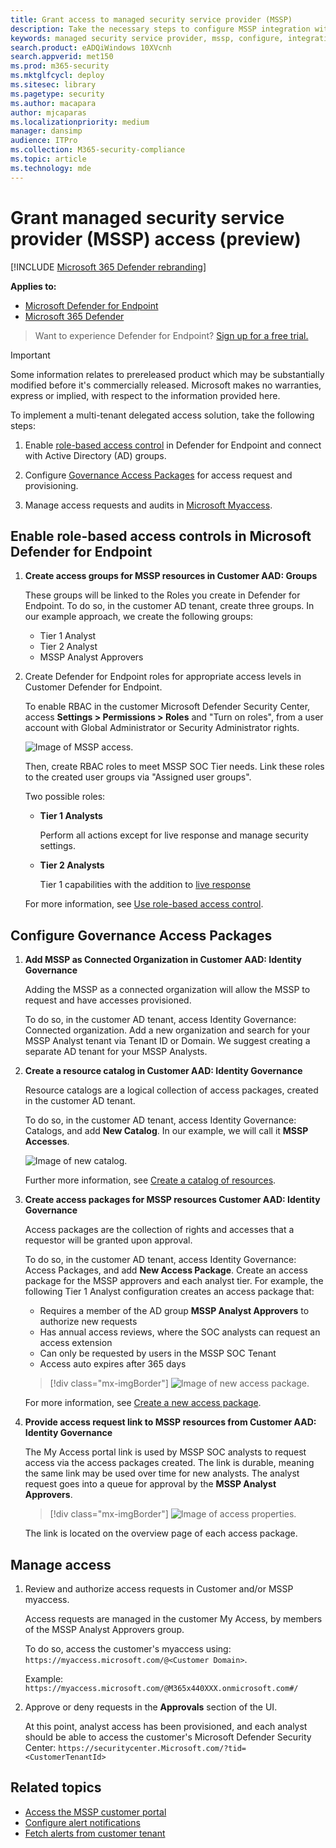 ```yaml
---
title: Grant access to managed security service provider (MSSP)
description: Take the necessary steps to configure MSSP integration with the Microsoft Defender for Endpoint
keywords: managed security service provider, mssp, configure, integration
search.product: eADQiWindows 10XVcnh
search.appverid: met150
ms.prod: m365-security
ms.mktglfcycl: deploy
ms.sitesec: library
ms.pagetype: security
ms.author: macapara
author: mjcaparas
ms.localizationpriority: medium
manager: dansimp
audience: ITPro
ms.collection: M365-security-compliance
ms.topic: article
ms.technology: mde
---
```


# Grant managed security service provider (MSSP) access (preview)

[!INCLUDE [Microsoft 365 Defender rebranding](../../includes/microsoft-defender.md)]

**Applies to:**
- [Microsoft Defender for Endpoint](https://go.microsoft.com/fwlink/p/?linkid=2154037)
- [Microsoft 365 Defender](https://go.microsoft.com/fwlink/?linkid=2118804)


> Want to experience Defender for Endpoint? [Sign up for a free trial.](https://signup.microsoft.com/create-account/signup?products=7f379fee-c4f9-4278-b0a1-e4c8c2fcdf7e&ru=https://aka.ms/MDEp2OpenTrial?ocid=docs-mssp-support-abovefoldlink)

> [!IMPORTANT]
> Some information relates to prereleased product which may be substantially modified before it's commercially released. Microsoft makes no warranties, express or implied, with respect to the information provided here.

To implement a multi-tenant delegated access solution, take the following steps:

1. Enable [role-based access control](rbac.md) in Defender for Endpoint and connect with Active Directory (AD) groups.

2. Configure [Governance Access Packages](/azure/active-directory/governance/identity-governance-overview) for access request and provisioning.

3. Manage access requests and audits in [Microsoft Myaccess](/azure/active-directory/governance/entitlement-management-request-approve).

## Enable role-based access controls in Microsoft Defender for Endpoint

1. **Create access groups for MSSP resources in Customer AAD: Groups**

    These groups will be linked to the Roles you create in Defender for Endpoint. To do so, in the customer AD tenant, create three groups. In our example approach, we create the following groups:

    - Tier 1 Analyst
    - Tier 2 Analyst
    - MSSP Analyst Approvers

2. Create Defender for Endpoint roles for appropriate access levels in Customer Defender for Endpoint.

    To enable RBAC in the customer Microsoft Defender Security Center, access **Settings > Permissions > Roles** and "Turn on roles", from a user account with Global Administrator or Security Administrator rights.

    ![Image of MSSP access.](images/mssp-access.png)

    Then, create RBAC roles to meet MSSP SOC Tier needs. Link these roles to the created user groups via "Assigned user groups".

    Two possible roles:

    - **Tier 1 Analysts**

      Perform all actions except for live response and manage security settings.

    - **Tier 2 Analysts**

      Tier 1 capabilities with the addition to [live response](live-response.md)

    For more information, see [Use role-based access control](rbac.md).

## Configure Governance Access Packages

1. **Add MSSP as Connected Organization in Customer AAD: Identity Governance**

    Adding the MSSP as a connected organization will allow the MSSP to request and have accesses provisioned.

    To do so, in the customer AD tenant, access Identity Governance: Connected organization. Add a new organization and search for your MSSP Analyst tenant via Tenant ID or Domain. We suggest creating a separate AD tenant for your MSSP Analysts.

2. **Create a resource catalog in Customer AAD: Identity Governance**

    Resource catalogs are a logical collection of access packages, created in the customer AD tenant.

    To do so, in the customer AD tenant,  access Identity Governance: Catalogs, and add **New Catalog**. In our example, we will call it **MSSP Accesses**.

    ![Image of new catalog.](images/goverance-catalog.png)

    Further more information, see [Create a catalog of resources](/azure/active-directory/governance/entitlement-management-catalog-create).

3. **Create access packages for MSSP resources Customer AAD: Identity Governance**

    Access packages are the collection of rights and accesses that a requestor will be granted upon approval.

    To do so, in the customer AD tenant, access Identity Governance: Access Packages, and add **New Access Package**. Create an access package for the MSSP approvers and each analyst tier. For example, the following Tier 1 Analyst configuration creates an access package that:

    - Requires a member of the AD group **MSSP Analyst Approvers** to authorize new requests
    - Has annual access reviews, where the SOC analysts can request an access extension
    - Can only be requested by users in the MSSP SOC Tenant
    - Access auto expires after 365 days

    > [!div class="mx-imgBorder"]
    > ![Image of new access package.](images/new-access-package.png)

    For more information, see [Create a new access package](/azure/active-directory/governance/entitlement-management-access-package-create).

4. **Provide access request link to MSSP resources from Customer AAD: Identity Governance**

    The My Access portal link is used by MSSP SOC analysts to request access via the access packages created. The link is durable, meaning the same link may be used over time for new analysts. The analyst request goes into a queue for approval by the **MSSP Analyst Approvers**.

    > [!div class="mx-imgBorder"]
    > ![Image of access properties.](images/access-properties.png)

    The link is located on the overview page of each access package.

## Manage access

1. Review and authorize access requests in Customer and/or MSSP myaccess.

    Access requests are managed in the customer My Access, by members of the MSSP Analyst Approvers group.

    To do so, access the customer's myaccess using: `https://myaccess.microsoft.com/@<Customer Domain>`.

    Example: `https://myaccess.microsoft.com/@M365x440XXX.onmicrosoft.com#/`

2. Approve or deny requests in the **Approvals** section of the UI.

    At this point, analyst access has been provisioned, and each analyst should be able to access the customer's Microsoft Defender Security Center: `https://securitycenter.Microsoft.com/?tid=<CustomerTenantId>`

## Related topics

- [Access the MSSP customer portal](access-mssp-portal.md)
- [Configure alert notifications](configure-mssp-notifications.md)
- [Fetch alerts from customer tenant](fetch-alerts-mssp.md)
